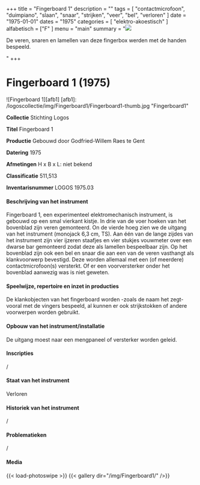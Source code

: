 ﻿+++
title = "Fingerboard 1"
description = ""
tags = [ 
    "contactmicrofoon",
"duimpiano",
"slaan",
"snaar",
"strijken",
"veer",
"bel",
"verloren"
]
date = "1975-01-01"
dates = "1975"
categories = [
    "elektro-akoestisch"
]
alfabetisch = ["F"
]
menu = "main"
summary = "<a href='/logoscollectie/1975/fingerboard1'><img src='/logoscollectie/img/Fingerboard1/Fingerboard1-thumb.jpg'></a><p>De veren, snaren en lamellen van deze fingerbox werden met de handen bespeeld.</p>"
+++

# Fingerboard 1 (1975)

![Fingerboard 1][afb1]
[afb1]: /logoscollectie/img/Fingerboard1/Fingerboard1-thumb.jpg "Fingerboard1"

**Collectie** 
Stichting Logos

**Titel**
Fingerboard 1

**Productie**
Gebouwd door Godfried-Willem Raes te Gent

**Datering**
1975

**Afmetingen**
H x B x L: niet bekend

**Classificatie**
511,513

**Inventarisnummer**
LOGOS 1975.03

#### Beschrijving van het instrument
Fingerboard 1, een experimenteel elektromechanisch instrument, is gebouwd op een smal vierkant kistje. In drie van de voer hoeken van het bovenblad zijn veren gemonteerd. On de vierde hoeg zien we de uitgang van het instrument (monojack 6,3 cm, TS). Aan één van de lange zijdes van het instrument zijn vier ijzeren staafjes en vier stukjes vouwmeter over een dwarse bar gemonteerd zodat deze als lamellen bespeelbaar zijn. Op het bovenblad zijn ook een bel en snaar die aan een van de veren vasthangt als klankvoorwerp bevestigd. Deze worden allemaal met een (of meerdere) contactmicrofoon(s) versterkt. Of er een voorversterker onder het bovenblad aanwezig was is niet geweten.

#### Speelwijze, repertoire en inzet in producties
De klankobjecten van het fingerboard worden -zoals de naam het zegt- vooral met de vingers bespeeld, al kunnen er ook strijkstokken of andere voorwerpen worden gebruikt.  

#### Opbouw van het instrument/installatie
De uitgang moest naar een mengpaneel of versterker worden geleid.

#### Inscripties
/

#### Staat van het instrument
Verloren

#### Historiek van het instrument
/

#### Problematieken
/

#### Media
{{< load-photoswipe >}}
{{< gallery dir="/img/Fingerboard1/" />}}